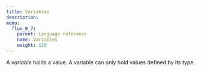 ```yaml
---
title: Variables
description:
menu:
  flux_0_7:
    parent: Language reference
    name: Variables
    weight: 120
---
```


A _variable_ holds a value.
A variable can only hold values defined by its type.
